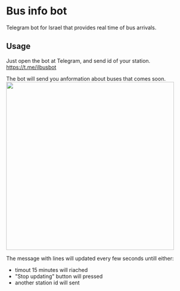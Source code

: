 # Bus info bot

Telegram bot for Israel that provides real time of bus arrivals.

## Usage 
Just open the bot at Telegram, and send id of your station.
https://t.me/ilbusbot

The bot will send you anformation about buses that comes soon.
<br>
<img src="https://telegra.ph/file/35db2920175d05b717e3c.png" width=450px>

The message with lines will updated every few seconds untill either:
- timout 15 minutes will riached
- "Stop updating" button will pressed
- another station id will sent

